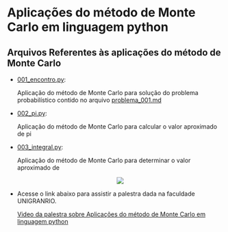 <html>
<body>
    <h1>
        Aplicações do método de Monte Carlo em linguagem python
    </h1>
    <h2>Arquivos Referentes às aplicações do método de Monte Carlo</h2>    
    <ul>
        <li>
            <a href="https://github.com/asalmeidarj/python/blob/master/monte_carlo_method/001_encontro.py">001_encontro.py</a>:
            <p>
                Aplicação do método de Monte Carlo para solução do problema probabilístico contido no arquivo
                <a href="https://github.com/asalmeidarj/python/blob/master/monte_carlo_method/problema_001.md">problema_001.md</a>
            </p>
        </li>
        <li>
            <a href="https://github.com/asalmeidarj/python/blob/master/monte_carlo_method/002_pi.py">002_pi.py</a>:
            <p>
                Aplicação do método de Monte Carlo para calcular o valor aproximado de pi
            </p>
        </li>
        <li>
            <a href="https://github.com/asalmeidarj/python/blob/master/monte_carlo_method/003_integral.py">003_integral.py</a>:
            <p>
                Aplicação do método de Monte Carlo para determinar o valor aproximado de <br>
            </p>
            <p>
                <center>
                <img src="http://latex.codecogs.com/svg.latex?\int_{0}^{2\pi} | sin(x) | \,dx" border="0"/> <br>
                </center>
            </p>
        </li>
        <li>
            <p>
                Acesse o link abaixo para assistir a palestra dada na faculdade UNIGRANRIO.
            </p>
            <a href="https://us-lti.bbcollab.com/recording/04cf80e1eccb4b169007a84a6a8011bf">Video da palestra sobre Aplicações do método de Monte Carlo em linguagem python</a>    
        </li>
    </ul>
</body>
</html>

